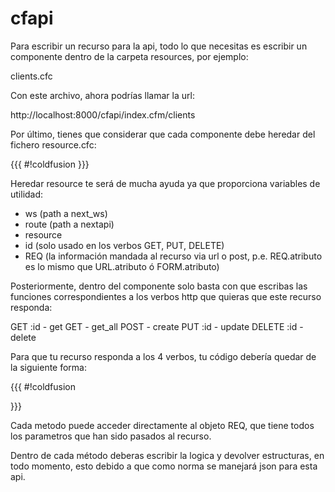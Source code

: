 cfapi
=====

Para escribir un recurso para la api, todo lo que necesitas es escribir un componente dentro de la carpeta resources, por ejemplo:

clients.cfc

Con este archivo, ahora podrías llamar la url:

http://localhost:8000/cfapi/index.cfm/clients

Por último, tienes que considerar que cada componente debe heredar del fichero resource.cfc:

{{{
#!coldfusion
<cfcomponent extends="resource">
</cfcomponent>
}}}

Heredar resource te será de mucha ayuda ya que proporciona variables de utilidad:

* ws (path a next_ws)
* route (path a nextapi)
* resource
* id (solo usado en los verbos GET, PUT, DELETE)
* REQ (la información mandada al recurso via url o post, p.e. REQ.atributo es lo mismo que URL.atributo ó FORM.atributo)

Posteriormente, dentro del componente solo basta con que escribas las funciones correspondientes a los verbos http que quieras que este recurso responda:

GET :id - get
GET - get_all
POST - create
PUT :id - update
DELETE :id - delete

Para que tu recurso responda a los 4 verbos, tu código debería quedar de la siguiente forma:


{{{
#!coldfusion
<cfcomponent extends="resource">

  <cffunction name="get">
  </cffunction>

  <cffunction name="get_all">
  </cffunction>

  <cffunction name="create">
  </cffunction>

  <cffunction name="update">
  </cffunction>

  <cffunction name="delete">
  </cffunction>

</cfcomponent>
}}}

Cada metodo puede acceder directamente al objeto REQ, que tiene todos los parametros que han sido pasados al recurso.

Dentro de cada método deberas escribir la logica y devolver estructuras, en todo momento, esto debido a que como norma se manejará json para esta api.

